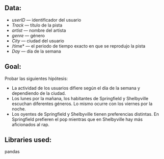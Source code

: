 ## Data:



- *userID* — identificador del usuario
- *Track* — título de la pista
- *artist* — nombre del artista
- *genre* — género
- *City* — ciudad del usuario
- /time* — el periodo de tiempo exacto en que se reprodujo la pista
- *Day* — día de la semana

## Goal:

Probar las siguientes hipótesis:
- La actividad de los usuarios difiere según el día de la semana y dependiendo de la ciudad.
- Los lunes por la mañana, los habitantes de Springfield y Shelbyville escuchan diferentes géneros. Lo mismo ocurre con los viernes por la noche.
- Los oyentes de Springfield y Shelbyville tienen preferencias distintas. En Springfield prefieren el pop mientras que en Shelbyville hay más aficionados al rap.

## Libraries used:

pandas

